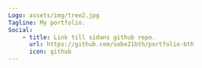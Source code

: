 ```yaml
---
Logo: assets/img/tree2.jpg
Tagline: My portfolio.
Social:
    - title: Link till sidans github repo.
      url: https://github.com/sebe21bth/portfolio-bth
      icon: github
---
```

